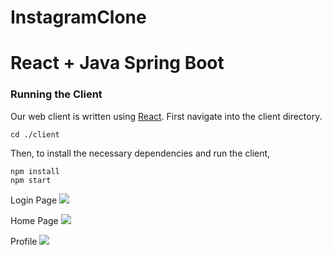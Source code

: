 # InstagramClone

# React + Java Spring Boot

### Running the Client
Our web client is written using [React](https://reactjs.org/). First navigate into the client directory.
```
cd ./client
```
Then, to install the necessary dependencies and run the client, 
```
npm install
npm start
```
Login Page
![](https://github.com/donghangwu/leetcode/blob/master/pics/instagramWelcome.jpg)

Home Page
![](https://github.com/donghangwu/leetcode/blob/master/pics/instagramHomePage.png)

Profile
![](https://github.com/donghangwu/leetcode/blob/master/pics/instagramProfile.png)
